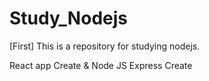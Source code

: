 # Study_Nodejs

[First] 
This is a repository for studying nodejs.

React app Create & Node JS Express Create 


